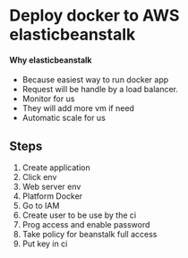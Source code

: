 # Deploy docker to AWS elasticbeanstalk

#### Why elasticbeanstalk

- Because easiest way to run docker app
- Request will be handle by a load balancer.
- Monitor for us
- They will add more vm if need
- Automatic scale for us

## Steps

1. Create application
2. Click env
3. Web server env
4. Platform Docker
5. Go to IAM
6. Create user to be use by the ci
7. Prog access and enable password
8. Take policy for beanstalk full access
9. Put key in ci

